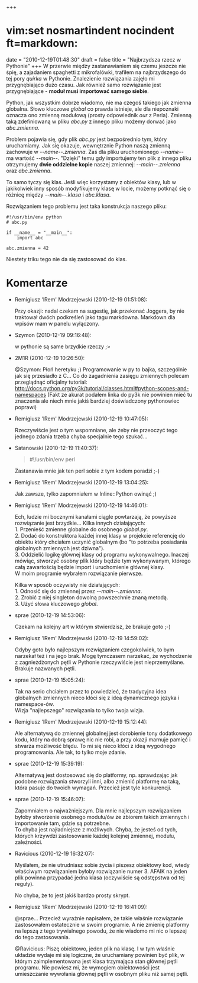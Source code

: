 +++
# vim:set nosmartindent nocindent ft=markdown:
date = "2010-12-19T01:48:30"
draft = false
title = "Najbrzydsza rzecz w Pythonie"
+++
W przerwie między zastanawianiem się czemu jeszcze nie śpię, a zajadaniem
spaghetti z mikrofalówki, trafiłem na najbrzydszego do tej pory _quirka_ w
Pythonie. Znalezienie rozwiązania zajęło mi przygnębiająco dużo czasu. Jak
również samo rozwiązanie jest przygnębiające - **moduł musi importować samego
siebie**.

Python, jak wszystkim dobrze wiadomo, nie ma czegoś takiego jak zmienna
globalna. Słowo kluczowe _global_ co prawda istnieje, ale dla niepoznaki
oznacza ono zmienną modułową (prosty odpowiednik _our_ z Perla). Zmienną taką
zdefiniowaną w pliku _abc.py_ z innego pliku możemy dorwać jako _abc.zmienna_.

Problem pojawia się, gdy plik _abc.py_ jest bezpośrednio tym, który
uruchamiamy. Jak się okazuje, wewnętrznie Python naszą zmienną zachowuje w
_\--name--.zmienna_. Zaś dla pliku uruchomionego _\--name--_ ma wartość
_\--main--_. "Dzięki" temu gdy importujemy ten plik z innego pliku otrzymujemy
**dwie oddzielne kopie** naszej zmiennej: _\--main--.zmienna_ oraz
_abc.zmienna_.

To samo tyczy się klas. Jeśli więc korzystamy z obiektów klasy, lub w
jakikolwiek inny sposób modyfikujemy klasę w locie, możemy potknąć się o
różnicę między _\--main--.klasa_ i _abc.klasa_.

Rozwiązaniem tego problemu jest taka konstrukcja naszego pliku:

    
    
    
    #!/usr/bin/env python
    # abc.py
    
    if __name__ = "__main__":
        import abc
    
    abc.zmienna = 42
    

Niestety triku tego nie da się zastosować do klas.

# Komentarze

* Remigiusz 'lRem' Modrzejewski (2010-12-19 01:51:08): <p>Przy okazji: nadal
  czekam na sugestię, jak przekonać Joggera, by nie traktował dwóch podkreśleń
  jako tagu markdowna. Markdown dla wpisów mam w panelu wyłączony.</p>
* Szymon (2010-12-19 09:16:48): <p>w pythonie są same brzydkie rzeczy ;&gt;</p>
* 2M1R (2010-12-19 10:26:50): <p>@Szymon: Płoń heretyku ;) Programowanie w py to
  bajka, szczególnie jak się przesiadło z C... Co do zagadnienia zasięgu
  zmiennych polecam przeglądnąć oficjalny tutorial:
  http://docs.python.org/py3k/tutorial/classes.html#python-scopes-and-namespaces
  (Fakt ze akurat podałem linka do py3k nie powinien mieć tu znaczenia ale niech
  mnie jakiś bardziej doświadczony pythonowiec poprawi)</p>
* Remigiusz 'lRem' Modrzejewski (2010-12-19 10:47:05): <p>Rzeczywiście jest o
  tym wspomniane, ale żeby nie przeoczyć tego jednego zdania trzeba chyba
  specjalnie tego szukać...</p>
* Satanowski (2010-12-19 11:40:37): <blockquote>   <p>#!/usr/bin/env perl</p>
  </blockquote>  <p>Zastanawia mnie jak ten perl sobie z tym kodem poradzi
  ;-)</p>
* Remigiusz 'lRem' Modrzejewski (2010-12-19 13:04:25): <p>Jak zawsze, tylko
  zapomniałem w Inline::Python owinąć ;)</p>
* Remigiusz 'lRem' Modrzejewski (2010-12-19 14:46:01): <p>Ech, ludzie mi
  bocznymi kanałami ciągle powtarzają, że powyższe rozwiązanie jest brzydkie...
  Kilka innych działających:<br />  1. Przenieść zmienne globalne do osobnego
  <em>global.py</em>.<br />  2. Dodać do konstruktora każdej innej klasy w
  projekcie referencję do obiektu który chciałem uczynić globalnym (bo "to
  potrzeba posiadania globalnych zmiennych jest dziwna").<br />  3. Oddzielić
  logikę głównej klasy od programu wykonywalnego. Inaczej mówiąc, stworzyć
  osobny plik który będzie tym wykonywanym, którego całą zawartością będzie
  import i uruchomienie głównej klasy.<br />  W moim programie wybrałem
  rozwiązanie pierwsze.</p>    <p>Kilka w sposób oczywisty nie działających:<br
  />  1. Odnosić się do zmiennej przez <em>--main--.zmienna</em>.<br />  2.
  Zrobić z niej singleton dowolną powszechnie znaną metodą.<br />  3. Użyć słowa
  kluczowego <em>global</em>.</p>
* sprae (2010-12-19 14:53:06): <p>Czekam na kolejny art w którym stwierdzisz, że
  brakuje goto ;-)</p>
* Remigiusz 'lRem' Modrzejewski (2010-12-19 14:59:02): <p>Gdyby goto było
  najlepszym rozwiązaniem czegokolwiek, to bym narzekał też i na jego brak. Mogę
  tymczasem narzekać, że wychodzenie z zagnieżdżonych pętli w Pythonie
  rzeczywiście jest nieprzemyślane. Brakuje nazwanych pętli.</p>
* sprae (2010-12-19 15:05:24): <p>Tak na serio chciałem przez to powiedzieć, że
  tradycyjna idea globalnych zmiennych nieco kłóci się z ideą dynamicznego
  języka i namespace-ów.<br /> Wizja "najlepszego" rozwiązania to tylko twoja
  wizja.</p>
* Remigiusz 'lRem' Modrzejewski (2010-12-19 15:12:44): <p>Ale alternatywą do
  zmiennej globalnej jest dorobienie tony dodatkowego kodu, który na dobrą
  sprawę nic nie robi, a przy okazji marnuje pamięć i stwarza możliwość błędu.
  To mi się nieco kłóci z ideą wygodnego programowania. Ale tak, to tylko moje
  zdanie.</p>
* sprae (2010-12-19 15:39:19): <p>Alternatywą jest dostosować się do platformy,
  np. sprawdzając jak podobne rozwiązania stworzyli inni, albo zmienić platformę
  na taką, która pasuje do twoich wymagań. Przecież jest tyle konkurencji.</p>
* sprae (2010-12-19 15:46:07): <p>Zapomniałem o najważniejszym. Dla mnie
  najlepszym rozwiązaniem byłoby stworzenie osobnego modułu/ów ze zbiorem takich
  zmiennych i importowanie tam, gdzie są potrzebne.<br /> To chyba jest
  najładniejsze z możliwych. Chyba, że jesteś od tych, których krzywdzi
  zastosowanie każdej kolejnej zmiennej, modułu, zależności.</p>
* Ravicious (2010-12-19 16:32:07): <p>Myślałem, że nie utrudniasz sobie życia i
  piszesz obiektowy kod, wtedy właściwym rozwiązaniem byłoby rozwiązanie numer
  3. AFAIK na jeden plik powinna przypadać jedna klasa (oczywiście są odstępstwa
  od tej reguły).</p>  <p>No chyba, że to jest jakiś bardzo prosty skrypt.</p>
* Remigiusz 'lRem' Modrzejewski (2010-12-19 16:41:09): <p>@sprae... Przecież
  wyraźnie napisałem, że takie właśnie rozwiązanie zastosowałem ostatecznie w
  swoim programie. A nie zmienię platformy na lepszą z tego trywialnego powodu,
  że nie wiadomo mi nic o lepszej do tego zastosowania.</p>  <p>@Ravicious:
  Piszę obiektowo, jeden plik na klasę. I w tym właśnie układzie wydaje mi się
  logiczne, że uruchamiany powinien być plik, w którym zaimplementowana jest
  klasa trzymająca stan głównej pętli programu. Nie powiesz mi, że wymogiem
  obiektowości jest umieszczanie wywołania głównej pętli w osobnym pliku niż
  samej pętli.</p>
